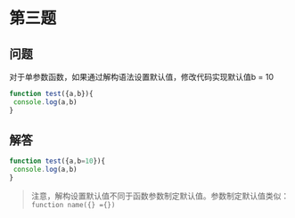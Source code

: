 # 第三题

## 问题

对于单参数函数，如果通过解构语法设置默认值，修改代码实现默认值b = 10

```javascript
function test({a,b}){
 console.log(a,b)
}
```

## 解答

```javascript
function test({a,b=10}){
 console.log(a,b)
}
```

> 注意，解构设置默认值不同于函数参数制定默认值。参数制定默认值类似： `function name({} ={})`
